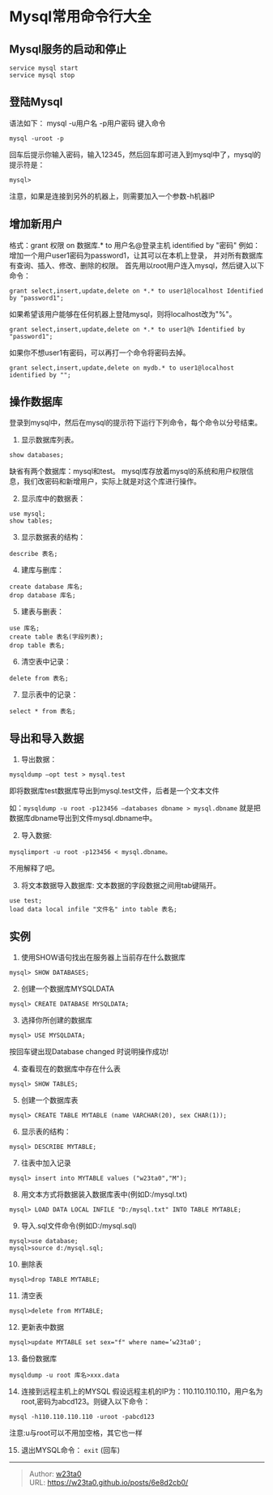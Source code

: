 # Mysql常用命令行大全



## Mysql服务的启动和停止
```
service mysql start
service mysql stop
```
## 登陆Mysql
语法如下： mysql -u用户名 -p用户密码
键入命令
```
mysql -uroot -p
```

回车后提示你输入密码，输入12345，然后回车即可进入到mysql中了，mysql的提示符是：
```
mysql>
```
注意，如果是连接到另外的机器上，则需要加入一个参数-h机器IP

## 增加新用户
格式：grant 权限 on 数据库.* to 用户名@登录主机 identified by "密码"
例如：增加一个用户user1密码为password1，让其可以在本机上登录， 并对所有数据库有查询、插入、修改、删除的权限。
首先用以root用户连入mysql，然后键入以下命令：
```
grant select,insert,update,delete on *.* to user1@localhost Identified by "password1";
```
 如果希望该用户能够在任何机器上登陆mysql，则将localhost改为"%"。
 ```
grant select,insert,update,delete on *.* to user1@% Identified by "password1";
 ```
 如果你不想user1有密码，可以再打一个命令将密码去掉。
 ```
grant select,insert,update,delete on mydb.* to user1@localhost identified by "";
 ```
## 操作数据库
登录到mysql中，然后在mysql的提示符下运行下列命令，每个命令以分号结束。

1. 显示数据库列表。
 ```
show databases;
 ```
 缺省有两个数据库：mysql和test。 mysql库存放着mysql的系统和用户权限信息，我们改密码和新增用户，实际上就是对这个库进行操作。

2. 显示库中的数据表：
 ```
use mysql;
show tables;
 ```
3. 显示数据表的结构：
 ```
describe 表名;
 ```
4. 建库与删库：
 ```
create database 库名;
drop database 库名;
 ```
5. 建表与删表：
 ```
use 库名;
create table 表名(字段列表);
drop table 表名;
 ```
6. 清空表中记录：
 ```
delete from 表名;
 ```
7. 显示表中的记录：
 ```
select * from 表名;
 ```
## 导出和导入数据

1. 导出数据：
 ```
mysqldump –opt test > mysql.test
 ```
 即将数据库test数据库导出到mysql.test文件，后者是一个文本文件

 如：`mysqldump -u root -p123456 –databases dbname > mysql.dbname`
就是把数据库dbname导出到文件mysql.dbname中。

2. 导入数据:
 ```
mysqlimport -u root -p123456 < mysql.dbname。
 ```
 不用解释了吧。

3. 将文本数据导入数据库:
 文本数据的字段数据之间用tab键隔开。
 ```
use test;
load data local infile "文件名" into table 表名;
 ```

## 实例

1. 使用SHOW语句找出在服务器上当前存在什么数据库
 ```
mysql> SHOW DATABASES;
 ```
2. 创建一个数据库MYSQLDATA
 ```
mysql> CREATE DATABASE MYSQLDATA;
 ```
3. 选择你所创建的数据库
 ```
mysql> USE MYSQLDATA;
 ```
 按回车键出现Database changed 时说明操作成功!

4. 查看现在的数据库中存在什么表
 ```
mysql> SHOW TABLES;
 ```
5. 创建一个数据库表
 ```
mysql> CREATE TABLE MYTABLE (name VARCHAR(20), sex CHAR(1));
 ```
6. 显示表的结构：
 ```
mysql> DESCRIBE MYTABLE;
 ```
7. 往表中加入记录
 ```
mysql> insert into MYTABLE values ("w23ta0","M");
 ```
8. 用文本方式将数据装入数据库表中(例如D:/mysql.txt)
 ```
mysql> LOAD DATA LOCAL INFILE "D:/mysql.txt" INTO TABLE MYTABLE;
 ```
9. 导入.sql文件命令(例如D:/mysql.sql)
 ```
mysql>use database;
mysql>source d:/mysql.sql;
 ```
10. 删除表
 ```
mysql>drop TABLE MYTABLE;
 ```
11. 清空表
 ```
mysql>delete from MYTABLE;
 ```
12. 更新表中数据
 ```
mysql>update MYTABLE set sex="f" where name=’w23ta0';
 ```
13. 备份数据库
 ```
mysqldump -u root 库名>xxx.data
 ```
14. 连接到远程主机上的MYSQL
假设远程主机的IP为：110.110.110.110，用户名为root,密码为abcd123。则键入以下命令：
 ```
mysql -h110.110.110.110 -uroot -pabcd123
 ```
 注意:u与root可以不用加空格，其它也一样

15. 退出MYSQL命令： `exit` (回车)


---

> Author: [w23ta0](https://github.com/w23ta0)  
> URL: https://w23ta0.github.io/posts/6e8d2cb0/  

